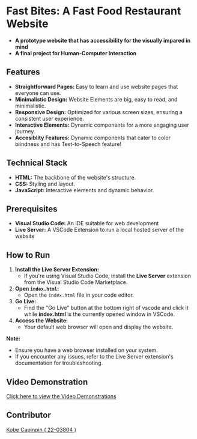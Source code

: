 # Fast Bites: A Fast Food Restaurant Website

- **A prototype website that has accessibility for the visually impared in mind**
- **A final project for Human-Computer Interaction**

## Features

- **Straightforward Pages:** Easy to learn and use website pages that everyone can use.
- **Minimalistic Design:** Website Elements are big, easy to read, and minimalistic.
- **Responsive Design:** Optimized for various screen sizes, ensuring a consistent user experience.
- **Interactive Elements:** Dynamic components for a more engaging user journey.
- **Accesiblity Features:** Dynamic components that cater to color blindness and has Text-to-Speech feature!

## Technical Stack

- **HTML:** The backbone of the website's structure.
- **CSS:** Styling and layout.
- **JavaScript:** Interactive elements and dynamic behavior.

## Prerequisites
- **Visual Studio Code:** An IDE suitable for web development
- **Live Server:** A VSCode Extension to run a local hosted server of the website

## How to Run

1. **Install the Live Server Extension:**
   - If you're using Visual Studio Code, install the **Live Server** extension from the Visual Studio Code Marketplace.
2. **Open `index.html`:**
   - Open the `index.html` file in your code editor.
3. **Go Live:**
   - Find the "Go Live" button at the bottom right of vscode and click it while **index.html** is the currently opened window in VSCode.
4. **Access the Website:**
   - Your default web browser will open and display the website.

**Note:**

- Ensure you have a web browser installed on your system.
- If you encounter any issues, refer to the Live Server extension's documentation for troubleshooting.

## Video Demonstration

[Click here to view the Video Demonstrations](https://drive.google.com/drive/folders/1g_qI8aZDXKlTPuic8Vz6kNK3at0hz751?usp=sharing)

## Contributor

[Kobe Capinpin ( 22-03804 )](https://github.com/VinnRe)